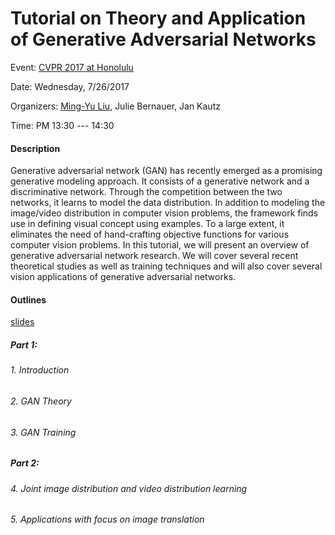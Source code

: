# Tutorial on Theory and Application of Generative Adversarial Networks

Event: [CVPR 2017 at Honolulu](http://cvpr2017.thecvf.com/)

Date: Wednesday, 7/26/2017

Organizers: [Ming-Yu Liu](http://mingyuliu.net/), Julie Bernauer, Jan Kautz

Time: PM 13:30 --- 14:30

#### Description

Generative adversarial network (GAN) has
recently emerged as a promising generative modeling approach.
It consists of a generative network and a discriminative
network. Through the competition between the two
networks, it learns to model the data distribution. In addition
to modeling the image/video distribution in computer vision
problems, the framework finds use in defining visual concept
using examples. To a large extent, it eliminates the need of
hand-crafting objective functions for various computer vision
problems. In this tutorial, we will present an
overview of generative adversarial network research. We will
cover several recent theoretical studies as well as training
techniques and will also cover several vision applications of
generative adversarial networks.

#### Outlines

[slides](gan_tutorial.pdf)

##### Part 1: 

###### 1. Introduction
###### 2. GAN Theory
###### 3. GAN Training

##### Part 2: 

###### 4. Joint image distribution and video distribution learning
###### 5. Applications with focus on image translation


